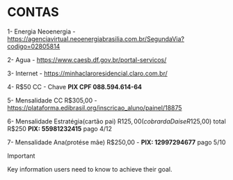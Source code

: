 # CONTAS

1- Energia Neoenergia - https://agenciavirtual.neoenergiabrasilia.com.br/SegundaVia?codigo=02805814

2- Agua - https://www.caesb.df.gov.br/portal-servicos/

3- Internet - https://minhaclaroresidencial.claro.com.br/

4- R$50 CC  - Chave __PIX CPF 088.594.614-64__

5- Mensalidade CC R$305,00 - https://plataforma.edibrasil.org/inscricao_aluno/painel/18875

6- Mensalidade Estratégia(cartão pai) R$125,00 (cobrar da Daise R$125,00) total R$250 __PIX: 55981232415__ pago 4/12

7- Mensalidade Ana(protése mãe) R$250,00 - __PIX: 12997294677__ pago 5/10

> [!IMPORTANT]
> Key information users need to know to achieve their goal.




